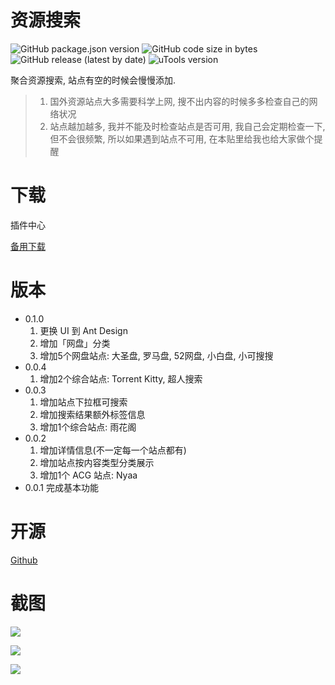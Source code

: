# 资源搜索
![GitHub package.json version](https://img.shields.io/github/package-json/v/LanyuanXiaoyao-Studio/utools-torrent?label=%E4%BB%A3%E7%A0%81%E7%89%88%E6%9C%AC)
![GitHub code size in bytes](https://img.shields.io/github/languages/code-size/LanyuanXiaoyao-Studio/utools-torrent?label=%E4%BB%A3%E7%A0%81%E4%BD%93%E7%A7%AF)
![GitHub release (latest by date)](https://img.shields.io/github/v/release/LanyuanXiaoyao-Studio/utools-torrent?label=%E5%8F%91%E5%B8%83%E7%89%88%E6%9C%AC)
![uTools version](https://img.shields.io/badge/uTools%20%E7%89%88%E6%9C%AC-%3E%3D1.1.3-green)

聚合资源搜索, 站点有空的时候会慢慢添加.

> 1. 国外资源站点大多需要科学上网, 搜不出内容的时候多多检查自己的网络状况
> 2. 站点越加越多, 我并不能及时检查站点是否可用, 我自己会定期检查一下, 但不会很频繁, 所以如果遇到站点不可用, 在本贴里给我也给大家做个提醒

# 下载
插件中心

[备用下载](https://github.com/LanyuanXiaoyao-Studio/utools-torrent/releases)

# 版本
- 0.1.0
  1. 更换 UI 到 Ant Design
  2. 增加「网盘」分类
  3. 增加5个网盘站点: 大圣盘, 罗马盘, 52网盘, 小白盘, 小可搜搜
- 0.0.4
  1. 增加2个综合站点: Torrent Kitty, 超人搜索
- 0.0.3
  1. 增加站点下拉框可搜索
  2. 增加搜索结果额外标签信息
  3. 增加1个综合站点: 雨花阁
- 0.0.2  
  1. 增加详情信息(不一定每一个站点都有)
  2. 增加站点按内容类型分类展示
  3. 增加1个 ACG 站点: Nyaa
- 0.0.1 
完成基本功能

# 开源
[Github](https://github.com/LanyuanXiaoyao-Studio/utools-torrent)

# 截图
![](https://s1.ax1x.com/2020/07/08/UVHJ0I.png)

![](https://s1.ax1x.com/2020/07/08/UVHX9O.png)

![](https://s1.ax1x.com/2020/07/08/UVbMEq.png)
